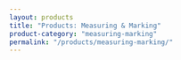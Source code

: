 ```yaml
---
layout: products
title: "Products: Measuring & Marking"
product-category: "measuring-marking"
permalink: "/products/measuring-marking/"
---
```


